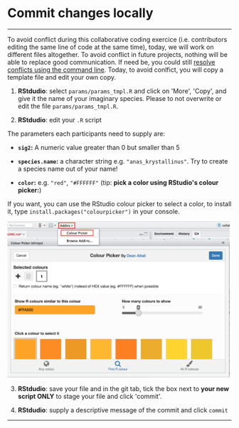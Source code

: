 # Commit changes locally

***
To avoid conflict during this collaborative coding exercice (i.e. contributors editing the same line of code at the same time), today, we will work on different files altogether. To avoid conflict in future projects, nothing will be able to replace good communication. If need be, you could still [resolve conflicts using the command line](https://docs.github.com/en/free-pro-team@latest/github/collaborating-with-issues-and-pull-requests/resolving-a-merge-conflict-using-the-command-line). Today, to avoid conlfict, you will copy a template file and edit your own copy.

1. **RStdudio**: select `params/params_tmpl.R` and click  on 'More', 'Copy', and give it the name of your imaginary species. Please to not overwrite or edit the file `params/params_tmpl.R`.

<!--     ![](./assets/copy-params_tmpl.png)  -->
<!--     ![](./assets/rename-copy.png)  -->

2. **RStdudio**: edit your `.R` script

<!--     ![](./assets/edit-file.png)  -->

The parameters each participants need to supply are:

- **`sig2`:** A numeric value greater than 0 but smaller than 5

- **`species.name`:** a character string e.g. `"anas_krystallinus"`. Try to create a species name out of your name!

- **`color`:** e.g. `"red"`, `"#FFFFFF"` (tip: **pick a color using RStudio's colour picker:**)

If you want, you can use the RStudio colour picker to select a color, to install it, type `install.packages("colourpicker")` in your console. 

<img src="assets/colour_picker.png" width="500px" />

3. **RStdudio**: save your file and in the git tab, tick the box next to **your new script ONLY** to stage your file and click 'commit'.

<!--     ![](./assets/stage.png)  -->

4. **RStdudio**: supply a descriptive message of the commit and click `commit`

<!--     ![](./assets/commit.png)  -->


***